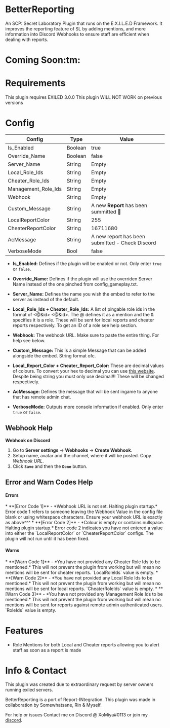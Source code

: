# BetterReporting
An SCP: Secret Laboratory Plugin that runs on the E.X.I.L.E.D Framework. It improves the reporting feature of SL by adding mentions, and more information into Discord Webhooks to ensure staff are efficient when dealing with reports.

<h1>Coming Soon:tm:</h1>

<h1>Requirements</h1>
This plugin requires EXILED 3.0.0 
This plugin WILL NOT WORK on previous versions
<h1>Config</h1>

| Config  | Type | Value |
| ------------- | ------------- | ------------- |
| Is_Enabled  | Boolean  | true  |
| Override_Name  | Boolean  | false  |
| Server_Name  | String  | Empty  |
| Local_Role_Ids  | String  | Empty  |
| Cheater_Role_Ids  | String  | Empty  |
| Management_Role_Ids  | String  | Empty  |
| Webhook  | String  | Empty  |
| Custom_Message  | String  | A new **Report** has been summitted :pencil:  |
| LocalReportColor  | String  | 255  |
| CheaterReportColor  | String | 16711680  |
| AcMessage  | String | A new report has been submitted - Check Discord  |
| VerboseMode  | Bool  | false  |

* **Is_Enabled:** Defines if the plugin will be enabled or not. Only enter `true` or `false`.

* **Override_Name:** Defines if the plugin will use the overriden Server Name instead of the one pinched from config_gameplay.txt.

* **Server_Name:** Defines the name you wish the embed to refer to the server as instead of the default. 

* **Local_Role_Ids + Cheater_Role_Ids:** A list of pingable role ids in the format of <@&id> <@&id>. The @ defines it as a mention and the & specifies it is a role. These will be sent for local reports and cheater reports respectively. To get an ID of a role see help section.

* **Webhook:** The webhook URL. Make sure to paste the entire thing. For help see below.

* **Custom_Message:** This is a simple Message that can be added alongside the embed. String format ofc.

* **Local_Report_Color + Cheater_Report_Color:** These are decimal values of colours. To convert your hex to decimal you can use [this website](https://www.mathsisfun.com/hexadecimal-decimal-colors.html "Convert Hexadecimal to decimal"). Despite being string you must only use decimal!!! These will be changed respectively.

* **AcMessage:** Defines the message that will be sent ingame to anyone that has remote admin chat.

* **VerboseMode:** Outputs more console information if enabled. Only enter `true` or `false`.


<h2>Webhook Help</h2>

**Webhook on Discord**
1. Go to **Server settings** -> **Webhooks** -> **Create Webhook**.
2. Setup name, avatar and the channel, where it will be posted. Copy *Webhook URL*.
3. Click **`Save`** and then the **`Done`** button.

<h2>Error and Warn Codes Help</h2>
<h4>Errors</h4>
* **[Error Code 1]** - *Webhook URL is not set. Halting plugin startup.* Error code 1 refers to someone leaving the Webhook Value in the config file blank or using whitespace characters. Ensure your webhook URL is exactly as above^^^
* **[Error Code 2]** - *Colour is empty or contains nullspace. Halting plugin startup.* Error code 2 indicates you have not entered a value into either the `LocalReportColor` or `CheaterReportColor` configs. The plugin will not run until it has been fixed.
<h4>Warns</h4>
* **[Warn Code 1]** - *You have not provided any Cheater Role Ids to be mentioned.* This will not prevent the plugin from working but will mean no mentions will be sent for cheater reports. `LocalRoleIds` value is empty.
* **[Warn Code 2]** - *You have not provided any Local Role Ids to be mentioned.* This will not prevent the plugin from working but will mean no mentions will be sent for local reports. `CheaterRoleIds` value is empty.
* **[Warn Code 3]** - *You have not provided any Management Role Ids to be mentioned.* This will not prevent the plugin from working but will mean no mentions will be sent for reports against remote admin authenticated users. `RoleIds` value is empty.

<h1>Features</h1>

* Role Mentions for both Local and Cheater reports allowing you to alert staff as soon as a report is made

<h1>Info & Contact</h1>
This plugin was created due to extraordinary request by server owners running exiled servers. 

BetterReporting is a port of Report-INtegration.
This plugin was made in collaboration by Somewhatsane, Rin & Myself. 

For help or issues Contact me on Discord @ XoMiya#0113 or join my [discord](https://discord.gg/DxWXw9jmXn "The Lab").
